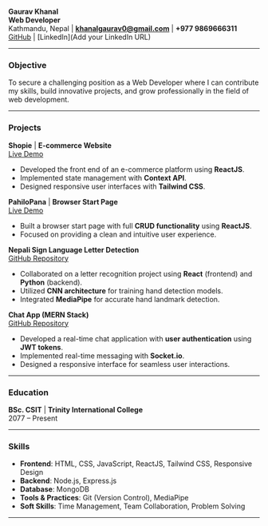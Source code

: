 **Gaurav Khanal**  
**Web Developer**  
Kathmandu, Nepal | **khanalgaurav0@gmail.com** | **+977 9869666311**  
[GitHub](https://github.com/khanalgaurav) | [LinkedIn](Add your LinkedIn URL)

---

### **Objective**  
To secure a challenging position as a Web Developer where I can contribute my skills, build innovative projects, and grow professionally in the field of web development.

---

### **Projects**  

**Shopie** | **E-commerce Website**  
[Live Demo](https://shopiestore.netlify.app/)  
- Developed the front end of an e-commerce platform using **ReactJS**.  
- Implemented state management with **Context API**.  
- Designed responsive user interfaces with **Tailwind CSS**.

**PahiloPana** | **Browser Start Page**  
[Live Demo](https://pahilopana.netlify.app/)  
- Built a browser start page with full **CRUD functionality** using **ReactJS**.  
- Focused on providing a clean and intuitive user experience.  

**Nepali Sign Language Letter Detection**  
[GitHub Repository](https://github.com/khanalgaurav/Shanketik-Bhasa)  
- Collaborated on a letter recognition project using **React** (frontend) and **Python** (backend).  
- Utilized **CNN architecture** for training hand detection models.  
- Integrated **MediaPipe** for accurate hand landmark detection.  

**Chat App (MERN Stack)**  
[GitHub Repository](https://github.com/khanalgaurav/Chat)  
- Developed a real-time chat application with **user authentication** using **JWT tokens**.  
- Implemented real-time messaging with **Socket.io**.  
- Designed a responsive interface for seamless user interactions.

---

### **Education**  

**BSc. CSIT** | **Trinity International College**  
2077 – Present  

---

### **Skills**  

- **Frontend**: HTML, CSS, JavaScript, ReactJS, Tailwind CSS, Responsive Design  
- **Backend**: Node.js, Express.js  
- **Database**: MongoDB  
- **Tools & Practices**: Git (Version Control), MediaPipe  
- **Soft Skills**: Time Management, Team Collaboration, Problem Solving  

---
